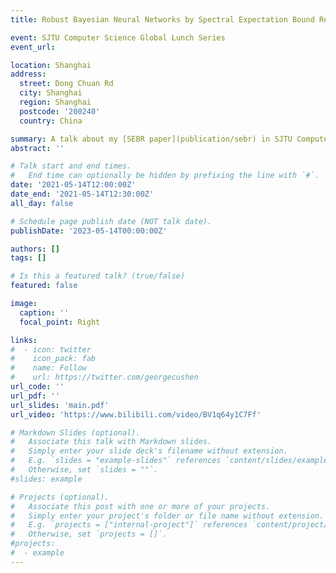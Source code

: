 ```yaml
---
title: Robust Bayesian Neural Networks by Spectral Expectation Bound Regularization

event: SJTU Computer Science Global Lunch Series
event_url: 

location: Shanghai
address:
  street: Dong Chuan Rd
  city: Shanghai
  region: Shanghai
  postcode: '200240'
  country: China

summary: A talk about my [SEBR paper](publication/sebr) in SJTU Computer Science Global Lunch Series.
abstract: ''

# Talk start and end times.
#   End time can optionally be hidden by prefixing the line with `#`.
date: '2021-05-14T12:00:00Z'
date_end: '2021-05-14T12:30:00Z'
all_day: false

# Schedule page publish date (NOT talk date).
publishDate: '2023-05-14T00:00:00Z'

authors: []
tags: []

# Is this a featured talk? (true/false)
featured: false

image:
  caption: ''
  focal_point: Right

links:
#  - icon: twitter
#    icon_pack: fab
#    name: Follow
#    url: https://twitter.com/georgecushen
url_code: ''
url_pdf: ''
url_slides: 'main.pdf'
url_video: 'https://www.bilibili.com/video/BV1q64y1C7Ff'

# Markdown Slides (optional).
#   Associate this talk with Markdown slides.
#   Simply enter your slide deck's filename without extension.
#   E.g. `slides = "example-slides"` references `content/slides/example-slides.md`.
#   Otherwise, set `slides = ""`.
#slides: example

# Projects (optional).
#   Associate this post with one or more of your projects.
#   Simply enter your project's folder or file name without extension.
#   E.g. `projects = ["internal-project"]` references `content/project/deep-learning/index.md`.
#   Otherwise, set `projects = []`.
#projects:
#  - example
---
```

